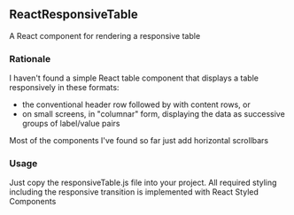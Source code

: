 ## ReactResponsiveTable
A React component for rendering a responsive table

### Rationale
I haven't found a simple React table component that displays a table responsively in these formats:
- the conventional header row followed by with content rows, or
- on small screens, in "columnar" form, displaying the data as successive groups of label/value pairs  

Most of the components I've found so far just add horizontal scrollbars

### Usage
Just copy the responsiveTable.js file into your project. All required styling including the responsive transition is implemented with React Styled Components
